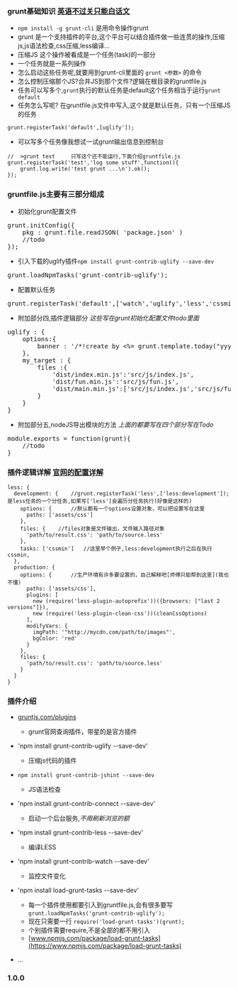 ### grunt基础知识	[英语不过关只能白话文]()

* `npm install -g grunt-cli` 是用命令操作grunt
* grunt 是一个支持插件的平台,这个平台可以结合插件做一些连贯的操作,压缩js,js语法检查,css压缩,less编译...
* 压缩JS 这个操作被看成是一个任务(task)的一部分
* 一个任务就是一系列操作
* 怎么启动这些任务呢,就要用到grunt-cli里面的 `grunt <参数>` 的命令
* 怎么控制压缩那个JS?合并JS到那个文件?逻辑在根目录的gruntfile.js
* 任务可以写多个,`grunt`执行的默认任务是default这个任务相当于运行`grunt default`
* 任务怎么写呢? 在gruntfile.js文件中写入,这个就是默认任务，只有一个压缩JS的任务
```
grunt.registerTask('default',[uglify']);
```
* 可以写多个任务像我想试一试grunt输出信息到控制台
```
//	>grunt test		只写这个还不能运行,下面介绍gruntfile.js
grunt.registerTask('test','log some stuff',function(){
	grunt.log.write('test grunt ...\n').ok();
});
```

### gruntfile.js主要有三部分组成

* 初始化grunt配置文件
<pre>
grunt.initConfig({
	pkg : grunt.file.readJSON( 'package.json' )
	//todo
});
</pre>
* 引入下载的uglify插件`npm install grunt-contrib-uglify --save-dev`
<pre>
grunt.loadNpmTasks('grunt-contrib-uglify');
</pre>
* 配置默认任务
<pre>
grunt.registerTask('default',['watch','uglify','less','cssmin']);
</pre>
* 附加部分四,插件逻辑部分	*这些写在grunt初始化配置文件todo里面*
<pre>
uglify : {
	options:{
		banner : '/*!create by <%= grunt.template.today("yyyy-mm-dd") %> */\n'
	},
	my_target : {
		files :{
			'dist/index.min.js':'src/js/index.js',
			'dist/fun.min.js':'src/js/fun.js',
			'dist/main.min.js':['src/js/index.js','src/js/fun.js']
		}
	}
}
</pre>
* 附加部分五,nodeJS导出模块的方法	*上面的都要写在四个部分写在Todo*
<pre>
module.exports = function(grunt){
	//todo
}
</pre>

### 插件逻辑详解	[官网的配置详解](https://gruntjs.com/configuring-tasks)

```
less: {
  development: {	//grunt.registerTask('less',['less:development']);是less任务的一个分任务,如果写['less']会遍历分任务执行(好像是这样的)
    options: {		//默认都有一个options设置对象，可以把设置写在这里
      paths: ['assets/css']
    },
    files: {	//files对象是文件输出，文件输入路径对象
      'path/to/result.css': 'path/to/source.less'
    },
    tasks: ['cssmin'] 	//这里举个例子,less:development执行之后在执行cssmin,
  },
  production: {
    options: {		//生产环境有许多要设置的，自己解释吧[师傅只能帮到这里](我也不懂)
      paths: ['assets/css'],
      plugins: [
        new (require('less-plugin-autoprefix'))({browsers: ["last 2 versions"]}),
        new (require('less-plugin-clean-css'))(cleanCssOptions)
      ],
      modifyVars: {
        imgPath: '"http://mycdn.com/path/to/images"',
        bgColor: 'red'
      }
    },
    files: {
      'path/to/result.css': 'path/to/source.less'
    }
  }
}
```

### 插件介绍

* [gruntjs.com/plugins](https://gruntjs.com/plugins)
	* grunt官网查询插件，带星的是官方插件
* 'npm install grunt-contrib-uglify --save-dev'
	* 压缩js代码的插件

* `npm install grunt-contrib-jshint --save-dev`
	* JS语法检查
* 'npm install grunt-contrib-connect --save-dev'
	* 启动一个后台服务,*不用刷新浏览的额*
* 'npm install grunt-contrib-less --save-dev'
	* 编译LESS
* 'npm install grunt-contrib-watch --save-dev'
	* 监控文件变化
* 'npm install load-grunt-tasks --save-dev'
	* 每一个插件使用都要引入到gruntfile.js,会有很多要写`grunt.loadNpmTasks('grunt-contrib-uglify');`
	* 现在只需要一行 `require('load-grunt-tasks')(grunt);`
	* 个别插件需要require,不是全部的都不用引入
	* [www.npmjs.com/package/load-grunt-tasks](https://www.npmjs.com/package/load-grunt-tasks)
* ...

### 1.0.0